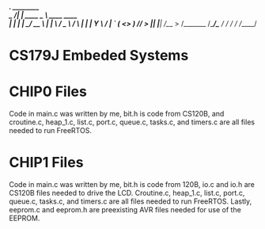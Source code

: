 ___________.__             ________                 
\__    ___/|  |__   ____   \______ \   ____   ____  
  |    |   |  |  \_/ __ \   |    |  \ /  _ \ / ___\ 
  |    |   |   Y  \  ___/   |    `   (  <_> ) /_/  >
  |____|   |___|  /\___  > /_______  /\____/\___  / 
                \/     \/          \/      /_____/  
# CS179J Embeded Systems


# CHIP0 Files
Code in main.c was written by me, bit.h is code from CS120B, and 
croutine.c, heap_1.c, list.c, port.c, queue.c, tasks.c, and timers.c 
are all files needed to run FreeRTOS. 

# CHIP1 Files
Code in main.c was written by me, bit.h is code from 120B, io.c and io.h 
are CS120B files needed to drive the LCD. Croutine.c, heap_1.c, list.c, 
port.c, queue.c, tasks.c, and timers.c are all files needed to run FreeRTOS.
Lastly, eeprom.c and eeprom.h are preexisting AVR files needed for use 
of the EEPROM.  
